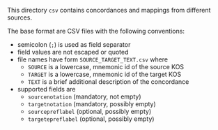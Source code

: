 This directory `csv` contains concordances and mappings from different sources.

The base format are CSV files with the following conventions:

* semicolon (`;`) is used as field separator
* field values are not escaped or quoted
* file names have form `SOURCE_TARGET_TEXT.csv` where
    * `SOURCE` is a lowercase, mnemonic id of the source KOS
    * `TARGET` is a lowercase, mnemonic id of the target KOS
    * `TEXT` is a brief additional description of the concordance
* supported fields are
    * `sourcenotation` (mandatory, not empty)
    * `targetnotation` (mandatory, possibly empty)
    * `sourcepreflabel` (optional, possibly empty)
    * `targetepreflabel` (optional, possibly empty)
